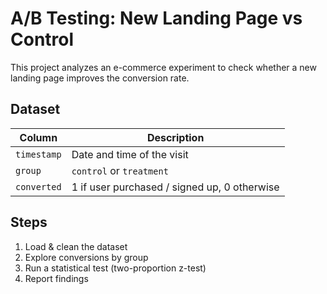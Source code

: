 # A/B Testing: New Landing Page vs Control

This project analyzes an e-commerce experiment to check whether a new landing page improves the conversion rate.

## Dataset

| Column      | Description                                  |
| ----------- | -------------------------------------------- |
| `timestamp` | Date and time of the visit                   |
| `group`     | `control` or `treatment`                     |
| `converted` | 1 if user purchased / signed up, 0 otherwise |

## Steps

1. Load & clean the dataset
2. Explore conversions by group
3. Run a statistical test (two-proportion z-test)
4. Report findings
